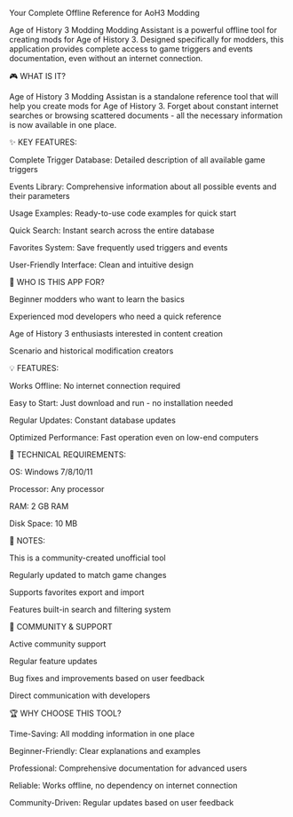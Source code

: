 Your Complete Offline Reference for AoH3 Modding

Age of History 3 Modding Modding Assistant is a powerful offline tool for creating mods for Age of History 3. Designed specifically for modders, this application provides complete access to game triggers and events documentation, even without an internet connection.

🎮 WHAT IS IT?

Age of History 3 Modding Assistan is a standalone reference tool that will help you create mods for Age of History 3. Forget about constant internet searches or browsing scattered documents - all the necessary information is now available in one place.

✨ KEY FEATURES:

Complete Trigger Database: Detailed description of all available game triggers

Events Library: Comprehensive information about all possible events and their parameters

Usage Examples: Ready-to-use code examples for quick start

Quick Search: Instant search across the entire database

Favorites System: Save frequently used triggers and events

User-Friendly Interface: Clean and intuitive design

🎯 WHO IS THIS APP FOR?

Beginner modders who want to learn the basics

Experienced mod developers who need a quick reference

Age of History 3 enthusiasts interested in content creation

Scenario and historical modification creators

💡 FEATURES:

Works Offline: No internet connection required

Easy to Start: Just download and run - no installation needed

Regular Updates: Constant database updates

Optimized Performance: Fast operation even on low-end computers

🔧 TECHNICAL REQUIREMENTS:

OS: Windows 7/8/10/11

Processor: Any processor

RAM: 2 GB RAM

Disk Space: 10 MB


📢 NOTES:

This is a community-created unofficial tool

Regularly updated to match game changes

Supports favorites export and import

Features built-in search and filtering system


💬 COMMUNITY & SUPPORT

Active community support

Regular feature updates

Bug fixes and improvements based on user feedback

Direct communication with developers

🏆 WHY CHOOSE THIS TOOL?

Time-Saving: All modding information in one place

Beginner-Friendly: Clear explanations and examples

Professional: Comprehensive documentation for advanced users

Reliable: Works offline, no dependency on internet connection

Community-Driven: Regular updates based on user feedback

